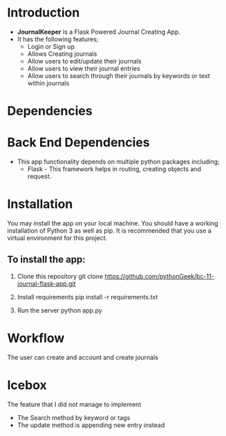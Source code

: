 # Introduction

* **JournalKeeper** is a Flask Powered Journal Creating App.
* It has the following features;
  * Login or Sign up
  * Allows Creating journals
  * Allow users to edit/update their journals
  * Allow users to view their journal entries
  * Allow users to search through their journals by keywords or text within journals

# Dependencies  

# Back End Dependencies
* This app functionality depends on multiple python packages including;
  * Flask - This framework helps in routing, creating objects and request.

# Installation
You may install the app on your local machine. You should have a working installation of Python 3 as well as pip. It is recommended that you use a virtual environment for this project.

## To install the app:
1. Clone this repository git clone https://github.com/pythonGeek/bc-11-journal-flask-app.git

2. Install requirements pip install -r requirements.txt

3. Run the server python app.py

# Workflow
The user can create and account and create journals

# Icebox
The feature that I did not manage to implement
* The Search method by keyword or tags
* The update method is appending new entry instead

